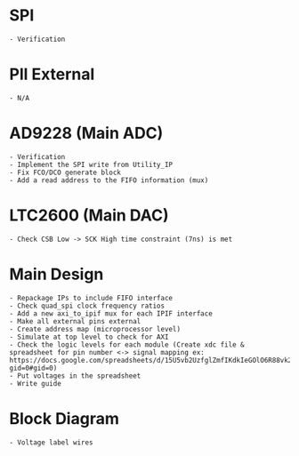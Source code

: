 # SPI
    - Verification
# Pll External
    - N/A
# AD9228 (Main ADC)
    - Verification
    - Implement the SPI write from Utility_IP
    - Fix FCO/DCO generate block
    - Add a read address to the FIFO information (mux)
# LTC2600 (Main DAC)
    - Check CSB Low -> SCK High time constraint (7ns) is met
# Main Design 
    - Repackage IPs to include FIFO interface
    - Check quad_spi clock frequency ratios
    - Add a new axi_to_ipif mux for each IPIF interface
    - Make all external pins external
    - Create address map (microprocessor level)
    - Simulate at top level to check for AXI
    - Check the logic levels for each module (Create xdc file & spreadsheet for pin number <-> signal mapping ex: https://docs.google.com/spreadsheets/d/15U5vb2UzfglZmfIKdkIeGOlO6R88vk2dX_n9gQ0hhtg/edit?gid=0#gid=0)
    - Put voltages in the spreadsheet
    - Write guide
# Block Diagram
    - Voltage label wires